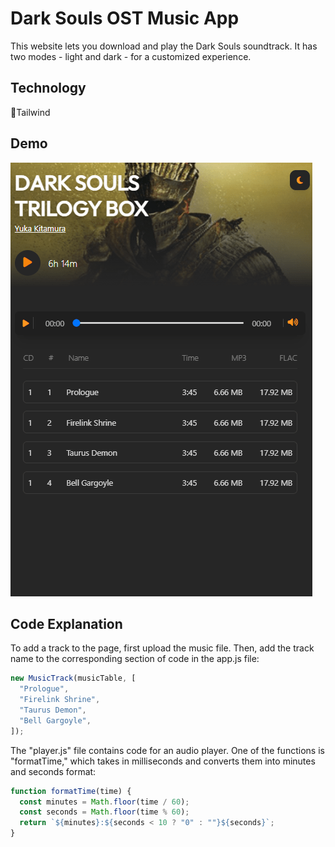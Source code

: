 
# Dark Souls OST Music App

This website lets you download and play the Dark Souls soundtrack. It has two modes - light and dark - for a customized experience.


## Technology

🔸Tailwind

## Demo

![Project Demo](https://github.com/Sadegh-AT/Musice-Web-App/blob/master/demo.png)
## Code Explanation

To add a track to the page, first upload the music file. Then, add the track name to the corresponding section of code in the app.js file:

```javascript
new MusicTrack(musicTable, [
  "Prologue",
  "Firelink Shrine",
  "Taurus Demon",
  "Bell Gargoyle",
]);
```

The "player.js" file contains code for an audio player. One of the functions is "formatTime," which takes in milliseconds and converts them into minutes and seconds format:


```javascript
function formatTime(time) {
  const minutes = Math.floor(time / 60);
  const seconds = Math.floor(time % 60);
  return `${minutes}:${seconds < 10 ? "0" : ""}${seconds}`;
}
```
